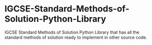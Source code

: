 # IGCSE-Standard-Methods-of-Solution-Python-Library
IGCSE Standard Methods of Solution Python Library that has all the standard methods of solution ready to implement in other source code.
